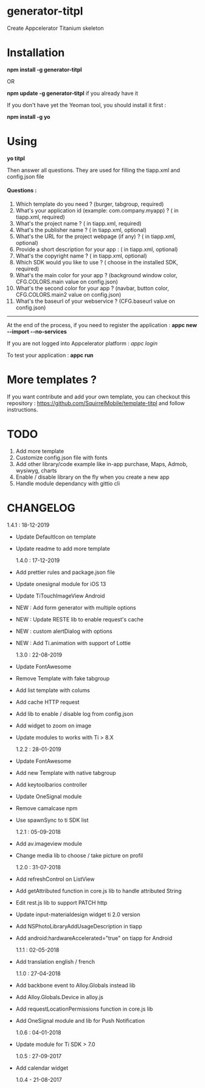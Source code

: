# generator-titpl

Create Appcelerator Titanium skeleton

# Installation

**npm install -g generator-titpl**

OR

**npm update -g generator-titpl** if you already have it

If you don't have yet the Yeoman tool, you should install it first :

**npm install -g yo**

# Using

**yo titpl**

Then answer all questions. They are used for filling the tiapp.xml and config.json file

#### Questions :

1. Which template do you need ? (burger, tabgroup, required)
2. What's your application id (example: com.company.myapp) ? (<id> in tiapp.xml, required)
3. What's the project name ? (<name> in tiapp.xml, required)
4. What's the publisher name ? (<publisher> in tiapp.xml, optional)
5. What's the URL for the project webpage (if any) ? (<url> in tiapp.xml, optional)
6. Provide a short description for your app : (<description> in tiapp.xml, optional)
7. What's the copyright name ? (<copyright> in tiapp.xml, optional)
8. Which SDK would you like to use ? (<sdk-version> choose in the installed SDK, required)
9. What's the main color for your app ? (background window color, CFG.COLORS.main value on config.json)
10. What's the second color for your app ? (navbar, button color, CFG.COLORS.main2 value on config.json)
11. What's the baseurl of your webservice ? (CFG.baseurl value on config.json)

---

At the end of the process, if you need to register the application :
**appc new --import --no-services**

If you are not logged into Appcelerator platform :
_appc login_

To test your application :
**appc run**

# More templates ?

If you want contribute and add your own template, you can checkout this repository : https://github.com/SquirrelMobile/template-titpl and follow instructions.

# TODO

1. Add more template
2. Customize config.json file with fonts
3. Add other library/code example like in-app purchase, Maps, Admob, wysiwyg, charts
4. Enable / disable library on the fly when you create a new app
5. Handle module dependancy with gittio cli

# CHANGELOG

1.4.1 : 18-12-2019

- Update DefaultIcon on template
- Update readme to add more template

  1.4.0 : 17-12-2019

- Add prettier rules and package.json file
- Update onesignal module for iOS 13
- Update TiTouchImageView Android
- NEW : Add form generator with multiple options
- NEW : Update RESTE lib to enable request's cache
- NEW : custom alertDialog with options
- NEW : Add Ti.animation with support of Lottie

  1.3.0 : 22-08-2019

- Update FontAwesome
- Remove Template with fake tabgroup
- Add list template with colums
- Add cache HTTP request
- Add lib to enable / disable log from config.json
- Add widget to zoom on image
- Update modules to works with Ti > 8.X

  1.2.2 : 28-01-2019

- Update FontAwesome
- Add new Template with native tabgroup
- Add keytoolbarios controller
- Update OneSignal module
- Remove camalcase npm
- Use spawnSync to ti SDK list

  1.2.1 : 05-09-2018

- Add av.imageview module
- Change media lib to choose / take picture on profil

  1.2.0 : 31-07-2018

- Add refreshControl on ListView
- Add getAttributed function in core.js lib to handle attributed String
- Edit rest.js lib to support PATCH http
- Update input-materialdesign widget ti 2.0 version
- Add NSPhotoLibraryAddUsageDescription in tiapp
- Add android:hardwareAccelerated="true" on tiapp for Android

  1.1.1 : 02-05-2018

- Add translation english / french

  1.1.0 : 27-04-2018

- Add backbone event to Alloy.Globals instead lib
- Add Alloy.Globals.Device in alloy.js
- Add requestLocationPermissions function in core.js lib
- Add OneSignal module and lib for Push Notification

  1.0.6 : 04-01-2018

- Update module for Ti SDK > 7.0

  1.0.5 : 27-09-2017

- Add calendar widget

  1.0.4 - 21-08-2017
